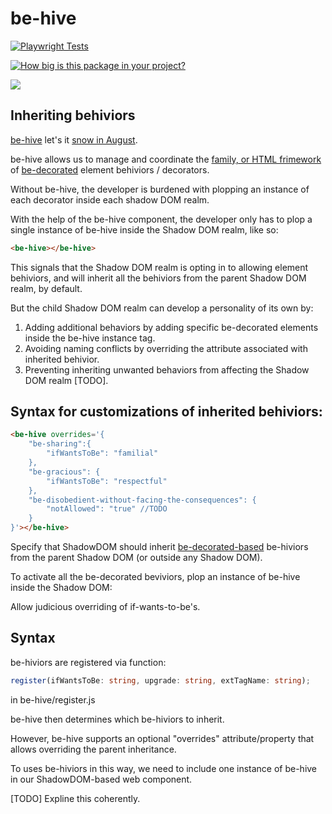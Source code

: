 # be-hive

[![Playwright Tests](https://github.com/bahrus/be-hive/actions/workflows/CI.yml/badge.svg)](https://github.com/bahrus/be-hive/actions/workflows/CI.yml)

[![How big is this package in your project?](https://img.shields.io/bundlephobia/minzip/be-hive?style=for-the-badge)](https://bundlephobia.com/result?p=be-hive)

<img src="http://img.badgesize.io/https://cdn.jsdelivr.net/npm/be-hive?compression=gzip">

## Inheriting behiviors

[be-hive](https://www.youtube.com/watch?v=SQoOwosJWns) let's it [snow in August](https://www.youtube.com/watch?v=m3dmnOtqrV0).

be-hive allows us to manage and coordinate the [family, or HTML frimework](https://github.com/bahrus/may-it-be) of [be-decorated](https://github.com/bahrus/be-decorated) element behiviors / decorators.  

Without be-hive, the developer is burdened with plopping an instance of each decorator inside each shadow DOM realm.

With the help of the be-hive component, the developer only has to plop a single instance of be-hive inside the Shadow DOM realm, like so:

```html
<be-hive></be-hive>
```

This signals that the Shadow DOM realm is opting in to allowing element behiviors, and will inherit all the behiviors from the parent Shadow DOM realm, by default.

But the child Shadow DOM realm can develop a personality of its own by:

1.  Adding additional behaviors by adding specific be-decorated elements inside the be-hive instance tag.
2.  Avoiding naming conflicts by overriding the attribute associated with inherited behivior.
3.  Preventing inheriting unwanted behaviors from affecting the Shadow DOM realm [TODO].

## Syntax for customizations of inherited behiviors:

```html
<be-hive overrides='{
    "be-sharing":{
        "ifWantsToBe": "familial"
    },
    "be-gracious": {
        "ifWantsToBe": "respectful"
    },
    "be-disobedient-without-facing-the-consequences": {
        "notAllowed": "true" //TODO
    }
}'></be-hive>
```

 

Specify that ShadowDOM should inherit [be-decorated-based]() be-hiviors from the parent Shadow DOM (or outside any Shadow DOM).

To activate all the be-decorated beviviors, plop an instance of be-hive inside the Shadow DOM:



Allow judicious overriding of if-wants-to-be's.

## Syntax


be-hiviors are registered via function:

```Typescript
register(ifWantsToBe: string, upgrade: string, extTagName: string);
```

in be-hive/register.js


be-hive then determines which be-hiviors to inherit.


However, be-hive supports an optional "overrides" attribute/property that allows overriding the parent inheritance.

To uses be-hiviors in this way, we need to include one instance of be-hive in our ShadowDOM-based web component.



[TODO]  Expline this coherently.

